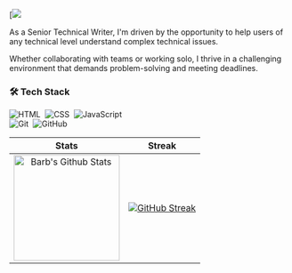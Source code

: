 [![](https://github.com/barbstork/barbstork/blob/main/AnimatedReadMeBanner.gif)

As a Senior Technical Writer, I'm driven by the opportunity to help users of any technical level understand complex technical issues. 

Whether collaborating with teams or working solo, I thrive in a challenging environment that demands problem-solving and meeting deadlines.

### 🛠 Tech Stack

![HTML](https://img.shields.io/badge/-HTML-05122A?style=flat&logo=HTML5)&nbsp;
![CSS](https://img.shields.io/badge/-CSS-05122A?style=flat&logo=CSS3&logoColor=1572B6)&nbsp;
![JavaScript](https://img.shields.io/badge/-JavaScript-05122A?style=flat&logo=javascript)&nbsp;
<br />
![Git](https://img.shields.io/badge/-Git-05122A?style=flat&logo=git)&nbsp;
![GitHub](https://img.shields.io/badge/-GitHub-05122A?style=flat&logo=github)&nbsp;



| Stats    | Streak    |
| :---: | :---: |
|<a href="https://github.com/barbstork"><img alt="Barb's Github Stats" src="https://github-readme-stats.vercel.app/api?username=barbstork&show_icons=true&count_private=true&title_color=f69673&show_owner=true" height="190px"/></a>|[![GitHub Streak](https://github-readme-streak-stats.herokuapp.com?user=barbstork&theme=transparent)](https://git.io/streak-stats)|

<!--
**barbstork/barbstork** is a ✨ _special_ ✨ repository because its `README.md` (this file) appears on your GitHub profile.


Here are some ideas to get you started:

- 🔭 I’m currently working on ...
- 🌱 I’m currently learning ...
- 👯 I’m looking to collaborate on ...
- 🤔 I’m looking for help with ...
- 💬 Ask me about ...
- 📫 How to reach me: ...
- 😄 Pronouns: ...
- ⚡ Fun fact: ...
-->
